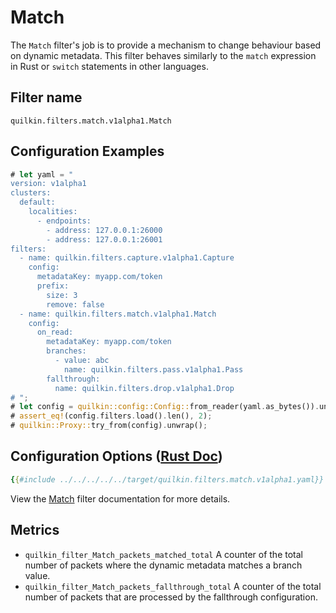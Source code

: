 # Match

The `Match` filter's job is to provide a mechanism to change behaviour based
on dynamic metadata. This filter behaves similarly to the `match` expression
in Rust or `switch` statements in other languages.

## Filter name
```text
quilkin.filters.match.v1alpha1.Match
```

## Configuration Examples
<!-- ANCHOR: example -->
```rust
# let yaml = "
version: v1alpha1
clusters: 
  default:
    localities:
      - endpoints:
        - address: 127.0.0.1:26000
        - address: 127.0.0.1:26001
filters:
  - name: quilkin.filters.capture.v1alpha1.Capture
    config:
      metadataKey: myapp.com/token
      prefix:
        size: 3
        remove: false
  - name: quilkin.filters.match.v1alpha1.Match
    config:
      on_read:
        metadataKey: myapp.com/token
        branches:
          - value: abc
            name: quilkin.filters.pass.v1alpha1.Pass
        fallthrough:
          name: quilkin.filters.drop.v1alpha1.Drop
# ";
# let config = quilkin::config::Config::from_reader(yaml.as_bytes()).unwrap();
# assert_eq!(config.filters.load().len(), 2);
# quilkin::Proxy::try_from(config).unwrap();
```
<!--  ANCHOR_END: example -->

## Configuration Options ([Rust Doc](../../../../api/quilkin/filters/match/struct.Config.html))

```yaml
{{#include ../../../../../target/quilkin.filters.match.v1alpha1.yaml}}
```

View the [Match](../../../../api/quilkin/filters/match/struct.Config.html) filter documentation for more details.

## Metrics

* `quilkin_filter_Match_packets_matched_total`
  A counter of the total number of packets where the dynamic metadata matches a branch value.
* `quilkin_filter_Match_packets_fallthrough_total`
  A counter of the total number of packets that are processed by the fallthrough configuration.
